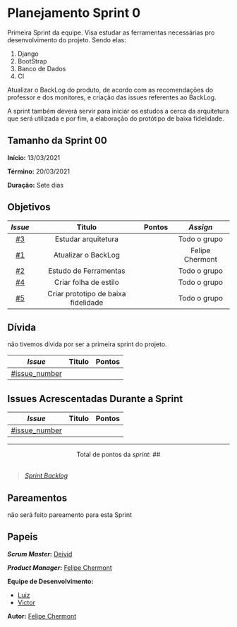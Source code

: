 # Planejamento Sprint 0
Primeira Sprint da equipe. Visa estudar as ferramentas necessárias pro desenvolvimento do projeto. Sendo elas:
1. Django
2. BootStrap
3. Banco de Dados
4. CI

Atualizar o BackLog do produto, de acordo com as recomendações do professor e dos monitores, e criação das issues referentes ao BackLog.

A sprint também deverá servir para iniciar os estudos a cerca da arquitetura que será utilizada e por fim, a elaboração do protótipo de baixa fidelidade.

## Tamanho da Sprint 00
**Início:** 13/03/2021

**Término:** 20/03/2021

**Duração:** Sete dias

## Objetivos

<div class="full-width">

|     *Issue*      | Titulo |    Pontos   |     *Assign*     |
|:----------------:|:------:|:-----------:|:----------------:|
| [#3](https://github.com/AvaInsta/docs/issues/3) | Estudar arquitetura  |  | Todo o grupo |
| [#1](https://github.com/AvaInsta/docs/issues/1) | Atualizar o BackLog  |  | Felipe Chermont |
| [#2](https://github.com/AvaInsta/docs/issues/2) | Estudo de Ferramentas  |  | Todo o grupo |
| [#4](https://github.com/AvaInsta/docs/issues/4) | Criar folha de estilo  |  | Todo o grupo |
| [#5](https://github.com/AvaInsta/docs/issues/5) | Criar prototipo de baixa fidelidade  |  | Todo o grupo |
</div>

## Dívida

não tivemos dívida por ser a primeira sprint do projeto.


|     *Issue*      | Titulo |    Pontos   |
|:----------------:|:------:|:-----------:|
| [#issue_number](https://github.com/AvaInsta/docs/issues) |  |  |

## Issues Acrescentadas Durante a Sprint  

|     *Issue*      | Titulo |    Pontos   |
|:----------------:|:------:|:-----------:|
| [#issue_number](https://github.com/AvaInsta/docs/issues) |  |  |
***

<div style="text-align: center"> Total de pontos da <i>sprint</i>: ## </div> <br>

<!---Colocar no link abaixo as issues alocadas no milestone da Sprint--->
> [_Sprint_ _Backlog_](https://github.com/AvaInsta/docs/milestone/2)  

## Pareamentos
não será feito pareamento para esta Sprint

## Papeis

***Scrum Master*:** [Deivid](https://github.com/kabalzin)

***Product Manager*:** [Felipe Chermont](https://github.com/chermont04)

**Equipe de Desenvolvimento:**

- [Luiz]()
- [Victor](https://github.com/victor-rayan)


**Autor:** [Felipe Chermont](https://github.com/chermont04)
